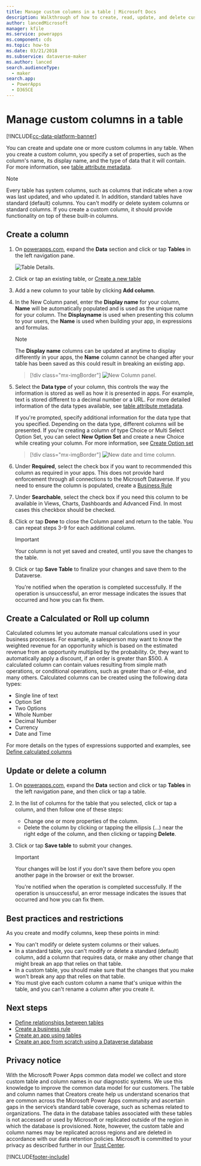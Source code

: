 ```yaml
---
title: Manage custom columns in a table | Microsoft Docs
description: Walkthrough of how to create, read, update, and delete custom columns in a table in Microsoft Dataverse.
author: lancedMicrosoft
manager: kfile
ms.service: powerapps
ms.component: cds
ms.topic: how-to
ms.date: 03/21/2018
ms.subservice: dataverse-maker
ms.author: lanced
search.audienceType: 
  - maker
search.app: 
  - PowerApps
  - D365CE
---
```


# Manage custom columns in a table
[!INCLUDE[cc-data-platform-banner](../../includes/cc-data-platform-banner.md)]

You can create and update one or more custom columns in any table. When you create a custom column, you specify a set of properties, such as the column's name, its display name, and the type of data that it will contain. For more information, see [table attribute metadata](../../developer/data-platform/entity-attribute-metadata.md).

> [!NOTE]
> Every table has system columns, such as columns that indicate when a row was last updated, and who updated it. In addition, standard tables have standard (default) columns. You can't modify or delete system columns or standard columns. If you create a custom column, it should provide functionality on top of these built-in columns.

## Create a column
1. On [powerapps.com](https://make.powerapps.com/?utm_source=padocs&utm_medium=linkinadoc&utm_campaign=referralsfromdoc), expand the **Data** section and click or tap **Tables** in the left navigation pane.

    ![Table Details.](./media/data-platform-cds-create-entity/entitylist.png "table List")

2. Click or tap an existing table, or [Create a new table](data-platform-create-entity.md)

3. Add a new column to your table by clicking **Add column**.

4. In the New Column panel, enter the **Display name** for your column, **Name** will be automatically populated and is used as the unique name for your column. The **Displayname** is used when presenting this column to your users, the **Name** is used when building your app, in expressions and formulas.

    > [!NOTE]
    > The **Display name** columns can be updated at anytime to display differently in your apps, the **Name** column cannot be changed after your table has been saved as this could result in breaking an existing app.

    > [!div class="mx-imgBorder"] 
    > ![New Column panel.](./media/data-platform-cds-create-entity/newfieldpanel.png "New Column Panel")

5. Select the **Data type** of your column, this controls the way the information is stored as well as how it is presented in apps. For example, text is stored different to a decimal number or a URL. For more detailed information of the data types available, see [table attribute metadata](../../developer/data-platform/entity-attribute-metadata.md).

    If you're prompted, specify additional information for the data type that you specified. Depending on the data type, different columns will be presented. If you're creating a column of type Choice or Multi Select Option Set, you can select **New Option Set** and create a new Choice while creating your column. For more information, see [Create Option set](custom-picklists.md)

    > [!div class="mx-imgBorder"] 
    > ![New date and time column.](./media/data-platform-cds-create-entity/newfieldpanel-2.png "New date and time column")


7. Under **Required**, select the check box if you want to recommended this column as required in your apps. This does not provide hard enforcement through all connections to the Microsoft Dataverse. If you need to ensure the column is populated, create a [Business Rule](data-platform-create-business-rule.md)

8. Under **Searchable**, select the check box if you need this column to be available in Views, Charts, Dashboards and Advanced Find. In most cases this checkbox should be checked.

9. Click or tap **Done** to close the Column panel and return to the table. You can repeat steps 3-9 for each additional column.
   
    > [!IMPORTANT]
    > Your column is not yet saved and created, until you save the changes to the table.

10. Click or tap **Save Table** to finalize your changes and save them to the Dataverse.

    You're notified when the operation is completed successfully. If the operation is unsuccessful, an error message indicates the issues that occurred and how you can fix them.

## Create a Calculated or Roll up column
Calculated columns let you automate manual calculations used in your business processes. For example, a salesperson may want to know the weighted revenue for an opportunity which is based on the estimated revenue from an opportunity multiplied by the probability. Or, they want to automatically apply a discount, if an order is greater than $500. A calculated column can contain values resulting from simple math operations, or conditional operations, such as greater than or if-else, and many others. Calculated columns can be created using the following data types:

* Single line of text
* Option Set
* Two Options
* Whole Number
* Decimal Number
* Currency
* Date and Time

For more details on the types of expressions supported and examples, see [Define calculated columns](/dynamics365/customer-engagement/customize/define-calculated-fields)

## Update or delete a column
1. On [powerapps.com](https://make.powerapps.com/?utm_source=padocs&utm_medium=linkinadoc&utm_campaign=referralsfromdoc), expand the **Data** section and click or tap **Tables** in the left navigation pane, and then click or tap a table.
2. In the list of columns for the table that you selected, click or tap a column, and then follow one of these steps:
   
   * Change one or more properties of the column.
   * Delete the column by clicking or tapping the ellipsis (...) near the right edge of the column, and then clicking or tapping **Delete**.

3. Click or tap **Save table** to submit your changes.
   
    > [!IMPORTANT]
    > Your changes will be lost if you don't save them before you open another page in the browser or exit the browser.

    You're notified when the operation is completed successfully. If the operation is unsuccessful, an error message indicates the issues that occurred and how you can fix them.

## Best practices and restrictions
As you create and modify columns, keep these points in mind:

* You can't modify or delete system columns or their values.
* In a standard table, you can't modify or delete a standard (default) column, add a column that requires data, or make any other change that might break an app that relies on that table.
* In a custom table, you should make sure that the changes that you make won't break any app that relies on that table.
* You must give each custom column a name that's unique within the table, and you can't rename a column after you create it.

## Next steps
* [Define relationships between tables](data-platform-entity-lookup.md)
* [Create a business rule](data-platform-create-business-rule.md)
* [Create an app using tables](../canvas-apps/data-platform-create-app.md)
* [Create an app from scratch using a Dataverse database](../canvas-apps/data-platform-create-app-scratch.md)

## Privacy notice
With the Microsoft Power Apps common data model we collect and store custom table and column names in our diagnostic systems.  We use this knowledge to improve the common data model for our customers. The table and column names that Creators create help us understand scenarios that are common across the Microsoft Power Apps community and ascertain gaps in the service’s standard table coverage, such as schemas related to organizations. The data in the database tables associated with these tables is not accessed or used by Microsoft or replicated outside of the region in which the database is provisioned. Note, however, the custom table and column names may be replicated across regions and are deleted in accordance with our data retention policies. Microsoft is committed to your privacy as described further in our [Trust Center](https://www.microsoft.com/trustcenter/Privacy/default.aspx).



[!INCLUDE[footer-include](../../includes/footer-banner.md)]
